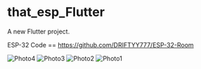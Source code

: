 # that_esp_Flutter

A new Flutter project.


ESP-32 Code == https://github.com/DRIFTYY777/ESP-32-Room

![Photo4](https://github.com/DRIFTYY777/ESP-32--Room-APk/assets/93861763/d755f4a6-6b4a-45f7-b22b-6b0cbeaa1813)
![Photo3](https://github.com/DRIFTYY777/ESP-32--Room-APk/assets/93861763/d663a464-aef5-4f28-a3a1-d2b343922182)
![Photo2](https://github.com/DRIFTYY777/ESP-32--Room-APk/assets/93861763/69741206-81e3-4097-a2d0-1c10c64c5a4d)
![Photo1](https://github.com/DRIFTYY777/ESP-32--Room-APk/assets/93861763/e135cf5e-b7d0-4b28-b3e8-ba92a6ad3b90)
